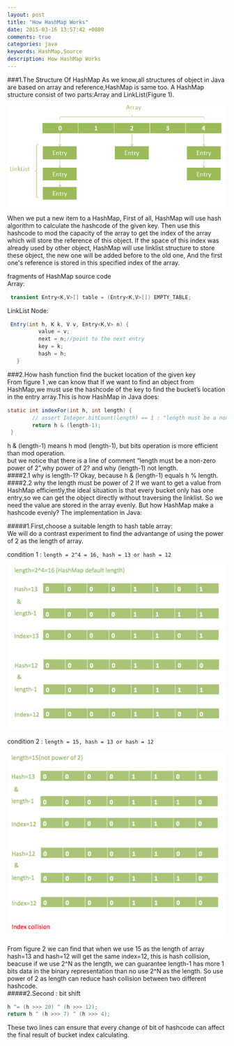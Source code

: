```yaml
---
layout: post
title: "How HashMap Works"
date: 2015-03-16 13:57:42 +0800
comments: true
categories: java
keywords: HashMap,Source
description: How HashMap Works
---
```

###1.The Structure Of HashMap
As we know,all structures of object in Java are based on array and reference,HashMap is same too. A HashMap structure consist of two parts:Array and LinkList(Figure 1).   

![HashMap Structure][1]   

<!--more-->
When we put a new item to a HashMap, First of all, HashMap will use hash algorithm to calculate the hashcode of the given key. Then use this hashcode to mod the capacity of the array to get the index of the array which will store the reference of this object. If the space of this index was already used by other object, HashMap will use linklist structure to store these object, the new one will be added before to the old one, And the  first one's reference is stored in this specified index of the array.  

fragments of HashMap source code  
Array:  
```java
 transient Entry<K,V>[] table = (Entry<K,V>[]) EMPTY_TABLE;
``` 

LinkList Node:  

```java
 Entry(int h, K k, V v, Entry<K,V> n) {
          value = v;
          next = n;//point to the next entry 
          key = k;
          hash = h;
   }
```


###2.How hash function find the bucket location of the given key  
From figure 1 ,we can know that If we want to find an object from HashMap,we must use the hashcode of the key to find the bucket’s location in the entry array.This is how HashMap in Java does:  
```java
static int indexFor(int h, int length) {
        // assert Integer.bitCount(length) == 1 : "length must be a non-zero power of 2";
        return h & (length-1);
 }
```
h & (length-1) means h mod (length-1), but bits operation is more efficient than mod operation.  
but we notice that there is a line of comment “length must be a non-zero power of 2”,why power of 2? and why (length-1) not length.  
####2.1  why is length-1?
Okay, because h & (length-1) equals h % length.  
####2.2  why the length must be power of 2
If we want to get a value from HashMap efficiently,the ideal situation is that every bucket only has one entry,so we can get the object directly without  traversing the linklist.  So we need the value are stored in the array evenly. But how HashMap make a hashcode evenly? The implementation in Java:  

#####1.First,choose a suitable length to hash table array:  
We will do a contrast experiment to find the advantange of using the power of 2 as the length of array.   

condition 1 : `length = 2^4 = 16, hash = 13 or hash = 12`  
 
![contrast experiment][2]  

condition 2 : `length = 15, hash = 13 or hash = 12`  

![contrast experiment][3]   

From figure 2 we can find that when we use 15 as the length of array hash=13 and hash=12 will get the same index=12, this is hash collision, beacuse if we use 2^N as the length, we can guarantee length-1 has more 1 bits data in the binary representation than no use 2^N as the length. So use power of 2 as length can reduce hash collision between two different hashcode.  
#####2.Second : bit shift  
```java
h ^= (h >>> 20) ^ (h >>> 12);
return h ^ (h >>> 7) ^ (h >>> 4);
```
These two lines  can ensure that every change of bit of hashcode can affect the final result of bucket index calculating.  










[1]:/images/blog/2015-03/20150316-hashmap-structure.png
[2]:/images/blog/2015-03/20150316-hashmap-hash-to-index-1.png
[3]:/images/blog/2015-03/20150316-hashmap-hash-to-index-2.png
